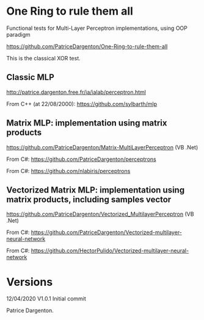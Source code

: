 # One Ring to rule them all
Functional tests for Multi-Layer Perceptron implementations, using OOP paradigm

https://github.com/PatriceDargenton/One-Ring-to-rule-them-all

This is the classical XOR test.

## Classic MLP
http://patrice.dargenton.free.fr/ia/ialab/perceptron.html

From C++ (at 22/08/2000): https://github.com/sylbarth/mlp

## Matrix MLP: implementation using matrix products
https://github.com/PatriceDargenton/Matrix-MultiLayerPerceptron (VB .Net)

From C#: https://github.com/PatriceDargenton/perceptrons

From C#: https://github.com/nlabiris/perceptrons


## Vectorized Matrix MLP: implementation using matrix products, including samples vector
https://github.com/PatriceDargenton/Vectorized_MultilayerPerceptron (VB .Net)

From C#: https://github.com/PatriceDargenton/Vectorized-multilayer-neural-network

From C#: https://github.com/HectorPulido/Vectorized-multilayer-neural-network


# Versions

12/04/2020 V1.0.1 Initial commit

Patrice Dargenton.